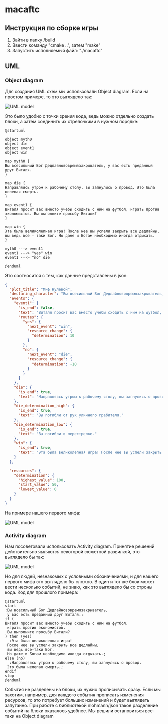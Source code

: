 # macaftc

## Инструкция по сборке игры

1) Зайти в папку /build
2) Ввести команду "cmake ..", затем "make"
3) Запустить исполняемый файл: "./macaftc"

## UML

### Object diagram

Для создания UML схем мы использовали Object diagram. Если на простом примере, то это выглядело так:

![UML model](http://www.plantuml.com/plantuml/png/LLDRRjD05FttAYxvRYBO07GhXLgYYAI86b25aE8On8UB8Yf-ArQ0v4nTcAP-RE7CZZX7eqbIHPRZE_VSyvYPuulYv7tnOVusEt_v9dzLsFooUFqqVPoUvUbl_Z5V5C_IrwUpHPRDJzx5TlkSuJhK1XTAtF7nU0XNw4EDUyDF3BWr_C8TMZoWmJrwbfoUi6Ir2slyOtqRbaGuD675AYSSMQWCAfIckM4LhWoZG6W9w1D5IsGbacjuWXk2rxFiIvH84n9umxAW3PoM-IivBLHXnUA0ph0rBME38NoNB9AB4mFxgoEveqK97SbRqOhN2CCGDKLBxSpmHo339jJoQ-XbXyz89slEH4StIxdPYOpnIkU11Ojp2M1f5uGJF0gZV4aLawH-4xzwPQmKhvUldXh2Lpd5HcPenUDMNjMPI5OiEWi_i6LFhqJW8mlSpDB-rXWrGgErImdC72YYihrw-1V96m-BZ2cLvY0L1wNYnHVJaL2QJkAU67vhj1PZXdnHWKoN62FQzYT7PjHGggyzF6sXJhldLDwtJKsQgC1RFAOqUeD1y0P_sR1Ru7SNHGpOfA3HgTUZLuSmfXn9KBEZsUrll2FJwVHvkaNn5KkJo_nYeemULnVd4zFrEyuNfxoU_m40)

Это было удобно с точки зрения кода, ведь можно отдельно создать блоки, а затем соединить их стрелочкими в нужном порядке:

```uml
@startuml

object myth0
object die
object event1
object win

map myth0 {
Вы всесильный Бог Дедлайнововремязакрыватель, у вас есть преданный друг Виталя.
}

map die {
Направляясь утром к рабочему столу, вы запнулись о провод. Это была нелепая смерть.
}

map event1 {
Виталя просит вас вместо учебы сходить с ним на футбол, играть против экономистов. Вы выполните просьбу Витали?
}

map win {
Эта была великолепная игра! После нее вы успели закрыть все дедлайны, вы ведь все - таки Бог. Но даже и Богам необходимо иногда отдыхать.
}

myth0 ---> event1
event1 ---> "yes" win
event1 ---> "no" die

@enduml
```

Это соотносится с тем, как данные представлены в json:

```json
{
  "plot_title": "Миф Нулевой",
  "declaring_character": "Вы всесильный Бог Дедлайнововремязакрыватель, у вас есть преданный друг Виталя.",
  "events": {
    "event1": {
      "is_end": false,
      "text": "Виталя просит вас вместо учебы сходить с ним на футбол, играть против экономистов. Вы выполните просьбу Витали?",
      "routes": {
        "yes": {
          "next_event": "win",
          "resource_change": {
            "determination": 10
          }
        },
        "no": {
          "next_event": "die",
          "resource_change": {
            "determination": -10
          }
        }
      }
    },
    "die": {
      "is_end": true,
      "text": "Направляясь утром к рабочему столу, вы запнулись о провод. Это была нелепая смерть."
    },
    "die_determination_high": {
      "is_end": true,
      "text": "Вы погибли от рук уличного грабителя."
    },
    "die_determination_low": {
      "is_end": true,
      "text": "Вы погибли в перестрелке."
    },
    "win": {
      "is_end": true,
      "text": "Эта была великолепная игра! После нее вы успели закрыть все дедлайны, вы ведь все - таки Бог. Но даже и Богам необходимо иногда отдыхать."
    }
  },

  "resources": {
    "determination": {
      "highest_value": 100,
      "start_value": 50,
      "lowest_value": 0
    }
  }
}
```

На примере нашего первого мифа:

![UML model](http://www.plantuml.com/plantuml/png/LCTD3aKm50RGULVnbl3wqs9cAyLDLBI4YzYzKPFxpSxfJuu7NtbLsx3GoB_yygnhfaJIHjWAEs4l7Ahffi8QzyTgh87YBCp1F2p06bWBw-gUL9JASVzOBxiTDuec39_dAZhViMDz8lp02LmNGaXUcmsBOc9084M8W1QE8uq7zzgxjcTleVgEgEUTsd7RiZOHuYIRwUcgUdzggjkz4Ech9_PJUPcijMnRsvHlhR7RScKRkqtbiiniPPtTsDuNxaQfNDYThstBtExBrBeoIRP9jlOzAmybo7uet_X_zYEMzvvjPvdmCYqlUVspFwvyUUiRxgqZYs_fx2xPspAnx4Md_kzY_EHhuPH7WccDush0aCk5fvluWyEOyU0LjppkBVlInCijV77l9JC1Mzzr2T8Efasv60btIyhaO5fWA8pQqsHBZzmcfxf74u6yWSTJoSKBf-K1MwL9slPT7wxCIz-yzXnhX1N0lNKzq9hO1n3x4pMIO6Th4RDSuKP0vG-muMsx7hZi01MLElmWHFHJpp_45ndHj5oRlB7y7rDv7Xu1-CuQwcFAyQOFXtxh78JhMUROq_Lz1IuYFFbSpU7llF2-p02YvhZgT-YjtOA1DcjwHNPZ9G_t29avUdNU252T_Kth4Pp99aN1obwQaCKQxaS1LyAgaBIQ3Y2KigDuD9JlHO3Nf2qJMliSchh6nqDla-2kJ7mtVYxwUaijhBqCCEa3_8uFAweAGEzxV4lKUve4_HHEcT4tY7faZeR48z_P7v9iPHjIgHQkGGT8QpwtCW-_52oW6NaSf5gSkBONRUKm6vAJ5RBkt6kFkGzoqNtPyb2gp5sBsHV7UFyFu5yyK7PivKqM4bkoPcjiTra1fDJbHPcDWAoUewd00PA6glugHxgJ3CG0F8-EbTuZg2zLJ7xKs1IMf6GPuGGBJqCbCfpGEUWVUq8jBxAmhIyjKW_E3ReZNXq7DHwZ1OEPRAZxgLoABIhZXM_Sz3d7GuFGelVzD6g3Rvc9qE0syc0qMSZLzBHaz0aRXbkLEIRIDeQm6junsKuCjW3KAnWlbJ33A79BkN99u33jo_VOvdjGMyh_xfBv9WsNCgLerHEZnDVF7AzCRZMCeW7ssYo6OrfU7XFmq8wxqmw4OpY6hDgoy3mQq2dISf20IAlXsygDcK5CvEhFmHhHXXCiALvDUIOtwT0_SwRv6B_M5xtHFj0ZeUgevx1ubFf3BBx4TE1LdpinKUFSEIRw_36YxmzMgaAP6fnJ-lkgJ1z3A3XdW8xZm3b3Mxrnsf4wVTw4qdm00JxEHs2T8KU7hUDxMVd7r0fVRA_8DJgSwtFgCF7dmmWSl-U0tVUpOuTQnEd1SqqEflfINA4KckrscBznB2m1hU5HwzWcOkAGplNu3b80GzBJSIse6dEMnQFpo7aSYLaJ9s8Td6gql2AG_qdGJcdc0DHm5S33O3asJEVlNmVW50nJa6GO7NEH3RczDw9WH4GhCN23NHStWF1tzCuMmBRhkiajd-qm3lEpHsLzHnMRSM9OFNAKMdiqDT0hRgd1epvY1-F_tJdwINLtMm_VHrm89PykyGvGuhKGH2vLM2XrjF8inDEBk67QJNqQxWZc0Ty6KvHY4uC1ZeqBzDl321WHo9bmm_G_xP9FuvPs-1Ylo7k82IfIMqwW1Cn-fIYo3xUdcxZQ8O36D48A5jq4JVfYN7MbmbOFPsaOCPoepk8DzCYxvhfRmm241YGizQA-1sDcBG5T6xtnc1gV3MfSrASA6Kylc60QRYwCrle2eV9l0QbFENutu5TM85-SR9z6Y-Qd0-kuYg7j0Cv_TzRtWRWxRsmvIcH5tLC7G_we8VWhLgyzyOkU46llCi-JlgA37BxaK5pBgcAN0459LYgdnaAk7ydFddt-S45-4dzP-j-N_zHXnZW8n30G_0ilE6CkT-bu3DT1A13_HrP6Ghk8TZnQsKwJv7YTk0S87qzmWfUlF_yGmAP7K0Zrc-3oQvt0i_VIjL1sFRqc_R5NkBM2dd_qb6oclxZSu28pu-ho9boJcyifN9CtbtVXo2JiBdUu7msTTFTZeM3RlXxZzdxSFm00)

### Activity diagram

Нам посоветовали использовать Activity diagram. Принятие решений действительно яыляются некоторой сюжетной развилкой, это выглядело бы так:

![UML model](http://www.plantuml.com/plantuml/png/JLDDRjDW4Dr_fnXsgLHwWBAWLq4Y5PLAYaXOi8jhAXOfYgZO8aw0v7oDmKaSvmflRiHxOyL1aMLxlfatxoU-cixUV9nzUd-RuY5TuiaNXkm5QbuDTlw8lI-mCNn7XsV33zHOOuSA6-nPohfypchhI_nbVUjpJcHKVezQ2EV9lBIe52PWl_T7mo6crfpO7tUiELfgonCQJbUSNbwyIZVNDah_r_hXpWkL1kICjaT7nuN-bUWhoc7b0HqNDR5NdNjAQtMhpBzuoOaLEtOaoeDdGbSdYXrF6sJpRzYY2yqjcduDyaMoesSB70GYS2aVEDB2bVGF_D6yJcSsUpUUsEZpU7gMp2xnMsScmZ9NOcfrniuTdmzYwyk1u0lZvb_2rx6qrBo9XhGNx8zvEqKIalfiwVGfHfalvJbag3xqlGp2My54_5Bxa-v6Qd-8CvpmlGqIV5aT_KQhtePbTN36miqrkJpq5ZFSyUrqRAF9NTX0z2fygv0LD7_qpnIHpDIEhUbOWKN2BQtjms1_UHuoGhGSyr8U18IOH2388YSbihmxMHxim-emseluEysFD2TlRwxvcTnzI5TyvZVp3m00)

Но для людей, незнакомых с условными обозначениями, и для нашего первого мифа это выглядело бы сложно. В один и тот же блок может вести несколько событий, не знаю, как это выглядело бы со строны кода. Код для прошлого примера:

```uml
@startuml
start
:Вы всесильный Бог Дедлайнововремязакрыватель,
 у вас есть преданный друг Виталя.;
if (
Виталя просит вас вместо учебы сходить с ним на футбол,
 играть против экономистов.
 Вы выполните просьбу Витали?
) then (yes)
  :Эта была великолепная игра! 
 После нее вы успели закрыть все дедлайны,
 вы ведь все-таки Бог.
 Но даже и Богам необходимо иногда отдыхать.;
else (no)
  :Направляясь утром к рабочему столу, вы запнулись о провод.
 Это была нелепая смерть.;
endif
stop
@enduml
```

События не разделены на блоки, их нужно прописывать сразу. Если мы захотим, например, для каждого события прописать изменения ресурсов, то это потребует больших изменений и будет выглядеть запутанно. При работе с библиотекой nlohmann/json такое разделение событий на блоки оказалось удобнее. Мы решили остановиться все-таки на Object diagram
